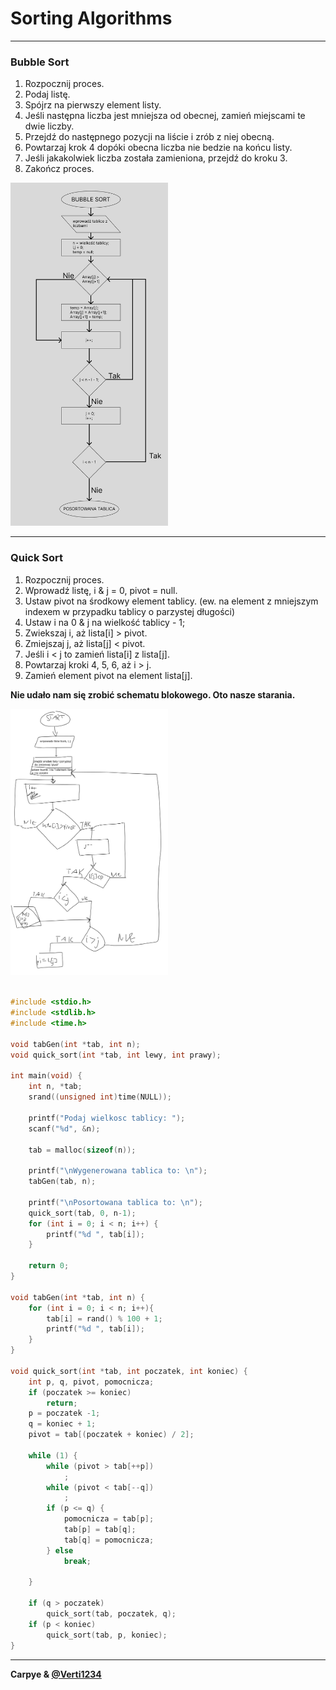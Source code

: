 # Sorting Algorithms

---

### Bubble Sort

1. Rozpocznij proces.
2. Podaj listę.
3. Spójrz na pierwszy element listy.
4. Jeśli następna liczba jest mniejsza od obecnej, zamień miejscami te dwie liczby.
5. Przejdź do następnego pozycji na liście i zrób z niej obecną.
6. Powtarzaj krok 4 dopóki obecna liczba nie bedzie na końcu listy.
7. Jeśli jakakolwiek liczba została zamieniona, przejdź do kroku 3.
8. Zakończ proces.

<img src="./BUBBLE SORT.png" alt="Bubble Sort Block Scheme" style='width: 50%'/>

___

### Quick Sort

1. Rozpocznij proces.
2. Wprowadź listę, i & j = 0, pivot = null.
3. Ustaw pivot na środkowy element tablicy. (ew. na element z mniejszym indexem w przypadku tablicy o parzystej długości)
4. Ustaw  i na 0 & j na wielkość tablicy - 1;
5. Zwiekszaj i, aż lista[i] > pivot.
6. Zmiejszaj j, aż lista[j] < pivot.
7. Jeśli i < j to zamień lista[i] z lista[j].
8. Powtarzaj kroki 4, 5, 6, aż i > j.
9. Zamień element pivot na element lista[j].

__Nie udało nam się zrobić schematu blokowego. Oto nasze starania.__

<img src='./Quick Sort.png' alt="Quick Sort" style='width: 50%'/>

```c

#include <stdio.h>
#include <stdlib.h>
#include <time.h>

void tabGen(int *tab, int n);
void quick_sort(int *tab, int lewy, int prawy);

int main(void) {
    int n, *tab;
    srand((unsigned int)time(NULL));

    printf("Podaj wielkosc tablicy: ");
    scanf("%d", &n);
    
    tab = malloc(sizeof(n));

    printf("\nWygenerowana tablica to: \n");
    tabGen(tab, n);

    printf("\nPosortowana tablica to: \n");
    quick_sort(tab, 0, n-1);
    for (int i = 0; i < n; i++) {
        printf("%d ", tab[i]);
    }

    return 0;
}

void tabGen(int *tab, int n) {
    for (int i = 0; i < n; i++){
        tab[i] = rand() % 100 + 1;
        printf("%d ", tab[i]);
    }
}

void quick_sort(int *tab, int poczatek, int koniec) {
    int p, q, pivot, pomocnicza;
    if (poczatek >= koniec)
        return;
    p = poczatek -1;
    q = koniec + 1;
    pivot = tab[(poczatek + koniec) / 2];

    while (1) {
        while (pivot > tab[++p])
            ;
        while (pivot < tab[--q])
            ;
        if (p <= q) {
            pomocnicza = tab[p];
            tab[p] = tab[q];
            tab[q] = pomocnicza;
        } else 
            break;
        
    }

    if (q > poczatek)
        quick_sort(tab, poczatek, q);
    if (p < koniec)
        quick_sort(tab, p, koniec);
}

```

___


__Carpye & [@Verti1234]('https://github.com/verti1234')__
